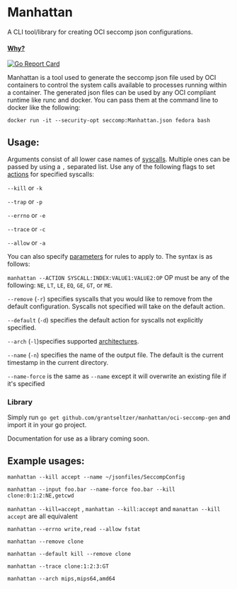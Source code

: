 # Manhattan

A CLI tool/library for creating OCI seccomp json configurations.

#### [Why?](https://github.com/docker/docker/blob/master/docs/security/seccomp.md)

[![Go Report Card](https://goreportcard.com/badge/github.com/grantseltzer/manhattan)](https://goreportcard.com/report/github.com/grantseltzer/manhattan)

Manhattan is a tool used to generate the seccomp json file used by OCI containers to control the system calls available to processes running within a container.  The generated json files can be used by any OCI compliant runtime like runc and docker. You can pass them at the command line to docker like the following:

`docker run -it --security-opt seccomp:Manhattan.json fedora bash`

## Usage:

Arguments consist of all lower case names of [syscalls](http://man7.org/linux/man-pages/man2/syscalls.2.html). Multiple ones can be passed by using a `,` separated list.
Use any of the following flags to set [actions](https://www.kernel.org/doc/Documentation/prctl/seccomp_filter.txt) for specified syscalls:

`--kill` or `-k`

`--trap` or `-p`

`--errno` or `-e`

`--trace` or `-c`

`--allow` or `-a`

You can also specify [parameters](https://github.com/docker/engine-api/blob/master/types/seccomp.go#L51-L57) for rules to apply to. The syntax is as follows:

`manhattan --ACTION SYSCALL:INDEX:VALUE1:VALUE2:OP` OP must be any of the following:
`NE`, `LT`, `LE`, `EQ`, `GE`, `GT`, or `ME`.

`--remove` (`-r`) specifies syscalls that you would like to remove from the default configuration. Syscalls not specified will take on the default action.

`--default` (`-d`) specifies the default action for syscalls not explicitly specified.

`--arch` (`-l`)specifies supported [architectures](https://github.com/opencontainers/runc/blob/master/libcontainer/seccomp/config.go#L27-L44).

`--name` (`-n`) specifies the name of the output file. The default is the current timestamp in the current directory.

`--name-force` is the same as `--name` except it will overwrite an existing file if it's specified

### Library

Simply run `go get github.com/grantseltzer/manhattan/oci-seccomp-gen` and import it in your go project.

Documentation for use as a library coming soon.


## Example usages:
`manhattan --kill accept --name ~/jsonfiles/SeccompConfig`

`manhattan --input foo.bar --name-force foo.bar --kill clone:0:1:2:NE,getcwd`

`manhattan --kill=accept` , `manhattan --kill:accept` and `manattan --kill accept` are all equivalent

`manhattan --errno write,read --allow fstat`

`manhattan --remove clone`

`manhattan --default kill --remove clone`

`manhattan --trace clone:1:2:3:GT`

`manhattan --arch mips,mips64,amd64`
